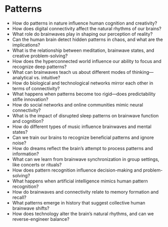 # Patterns

- How do patterns in nature influence human cognition and creativity?
- How does digital connectivity affect the natural rhythms of our brains?
- What role do brainwaves play in shaping our perception of reality?
- Can the human brain detect hidden patterns in chaos, and what are the implications?
- What is the relationship between meditation, brainwave states, and creative problem-solving?
- How does the hyperconnected world influence our ability to focus and recognize deep patterns?
- What can brainwaves teach us about different modes of thinking—analytical vs. intuitive?
- How do biological and technological networks mirror each other in terms of connectivity?
- What happens when patterns become too rigid—does predictability stifle innovation?
- How do social networks and online communities mimic neural connectivity?
- What is the impact of disrupted sleep patterns on brainwave function and cognition?
- How do different types of music influence brainwaves and mental states?
- Can we train our brains to recognize beneficial patterns and ignore noise?
- How do dreams reflect the brain’s attempt to process patterns and information?
- What can we learn from brainwave synchronization in group settings, like concerts or rituals?
- How does pattern recognition influence decision-making and problem-solving?
- What happens when artificial intelligence mimics human pattern recognition?
- How do brainwaves and connectivity relate to memory formation and recall?
- What patterns emerge in history that suggest collective human brainwave shifts?
- How does technology alter the brain’s natural rhythms, and can we reverse-engineer balance?
